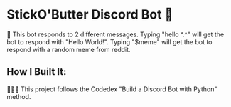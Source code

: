 # StickO'Butter Discord Bot 🧈
🤖 This bot responds to 2 different messages. Typing "hello ^.^" will get the bot to respond with "Hello World!". Typing "$meme" will get the bot to respond with a random meme from reddit.

## How I Built It:
👩🏻‍💻 This project follows the Codedex "Build a Discord Bot with Python" method.
